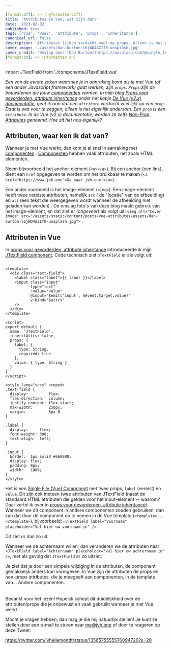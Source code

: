 ```yaml
---

[format:off]: <> ( @formatter:off)
title: 'Attributes in Vue, wat zijn dat?'
date: '2021-02-02' 
published: true
tags: ['Vue', 'Vue2', 'attribute', 'props', 'inheritance']
canonical_url: false 
description: 'Attributes lijken verdacht veel op props. Alleen is het eigenlijk andersom. Een prop is een attribute! En het zijn de bouwstenen die onze componenten herbruikbaar maken en ze zijn cruciaal voor de vorming van componenten.'
cover_image: './assets/dan-burton-l6jWD4AZIf0-unsplash.jpg' 
cover_credit: 'Omslag door [Dan Burton](https://unsplash.com/@single_lens_reflex)'
[format:on]: <> (@formatter:on)
---
```

import JTextField from './components/JTextField.vue'

*Een van de eerste zaken waarmee je in aanraking komt als je met Vue (of een ander Javascript framework) gaat werken,
zijn `props`. `Props` zijn de bouwstenen die jouw [componenten](/vue-components) vormen. In mijn
blog [Props voor gevorderden, attribute inheritance](/props-voor-gevorderde-attribute-inheritance) onder het
kopje [De Vue (v2.x) documentatie](/props-voor-gevorderde-attribute-inheritance#de-vue-(v2.x)-documentatie), geef ik aan
dat een `attribute` verdacht veel lijkt op een `prop`. Daar is wat voor te zeggen, alleen is het eigenlijk andersom.
Een `prop` is een `attribute`. In de Vue (v2.x) documentatie, worden ze
zelfs [Non-Prop Attributes](https://vuejs.org/v2/guide/components-props.html#Non-Prop-Attributes) genoemd. Hoe zit het
nou eigenlijk?*

## Attributen, waar ken ik dat van?

Wanneer je met Vue werkt, dan kom je al snel in aanraking met [componenten](vue-components)
. [Componenten](vue-components) hebben vaak attributen, net zoals HTML elementen.

Neem bijvoorbeeld het anchor-element (`<a></a>`). Bij een anchor (een link), dient een `href` opgegeven te worden om het
bruikbaar te maken (`<a href="https://www.jvh.one">Ga naar jvh.one!</a>`).

Een ander voorbeeld is het image-element (`<img>`). Een image-element heeft twee vereiste attributen, namelijk `src` (
de "locatie" van de afbeelding) en `alt` (een tekst die weergegeven wordt wanneer de afbeelding niet geladen kan worden)
. De omslag foto's van deze blog maakt gebruik van het image-element, en dat ziet er (*ongeveer*) als volgt
uit: `<img alt="Cover image" src="/assets/static/content/posts/vue-attributes/assets/dan-burton-l6jWD4AZIf0-unsplash.jpg">`
.

## Attributen in Vue

In [props voor gevorderden, attribute inheritance](/props-voor-gevorderde-attribute-inheritance) introduceerde ik
mijn [JTextField component](/props-voor-gevorderde-attribute-inheritance#componentsjtextfieldvue). Code technisch ziet
`JTextField` er als volgt uit:

```vue

<template>
  <div class="text-field">
    <label class="label">{{ label }}</label>
    <input class="input"
           type="text"
           :value="value"
           @input="$emit('input', $event.target.value)"
           v-bind="$attrs"
    />
  </div>
</template>

<script>
export default {
  name: 'JTextField',
  inheritAttrs: false,
  props: {
    label: {
      type: String,
      required: true
    },
    value: { type: String }
  }
}
</script>

<style lang="scss" scoped>
.text-field {
  display:         flex;
  flex-direction:  column;
  justify-content: flex-start;
  max-width:       250px;
  margin:          8px 0
}

.label {
  display:     flex;
  font-weight: 300;
  text-align:  left;
}

.input {
  border:  1px solid #669900;
  display: flex;
  padding: 8px;
  width:   100%;
}
</style>
```

Het is een [Single File (Vue) Component](/single-file-components) met twee props, `label` (vereist) en `value`. Dit zijn ook meteen twee attributen van JTextField (naast de standaard HTML attributen die gelden voor het input-element -- waarom? Daar vertel ik over in [props voor gevorderden, attribute inheritance](/props-voor-gevorderde-attribute-inheritance)). Wanneer
we dit component in andere componenten zouden gebruiken, dan kan dat door de component op te nemen in de Vue
template (`<template>...</template>`),
bijvoorbeeld: `<JTextField label="Voornaam" placeholder="Vul hier uw voornaam in" />`.

Dit ziet er dan zo uit:
<JTextField label="Voornaam" placeholder="Vul hier uw voornaam in" />

Wanneer we de achternaam willen, dan veranderen we de attributen naar `<JTextField label="Achternaam" placeholder="Vul hier uw achternaam in" />`, met als gevolg dat `JTextField` er zo uitziet:
<JTextField label="Achternaam" placeholder="Vul hier uw achternaam in" />

Je ziet dat je door een simpele wijziging in de attributen, de component gemakkelijk anders kan vormgeven. In Vue zijn de attributen de props en non-props attributes, die je meegeeft aan componenten, in de template van... Andere componenten.
<br>
<br>
<br>
Bedankt voor het lezen! Hopelijk schept dit duidelijkheid over de attributen/props die je onbewust en vaak gebruikt wanneer je met Vue werkt.

Mocht je vragen hebben, dan mag je die mij natuurlijk stellen! Je kunt ze stellen door een e-mail te sturen naar [me@jvh.one](mailto:me@jvh.one) of door te reageren op deze Tweet: 

https://twitter.com/jvhellemondt/status/1356575555576094720?s=20
